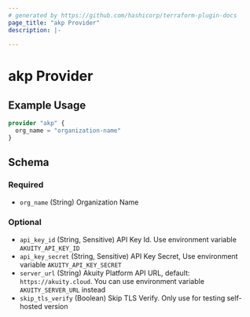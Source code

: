 ```yaml
---
# generated by https://github.com/hashicorp/terraform-plugin-docs
page_title: "akp Provider"
description: |-
  
---
```


# akp Provider



## Example Usage

```terraform
provider "akp" {
  org_name = "organization-name"
}
```

<!-- schema generated by tfplugindocs -->
## Schema

### Required

- `org_name` (String) Organization Name

### Optional

- `api_key_id` (String, Sensitive) API Key Id. Use environment variable `AKUITY_API_KEY_ID`
- `api_key_secret` (String, Sensitive) API Key Secret, Use environment variable `AKUITY_API_KEY_SECRET`
- `server_url` (String) Akuity Platform API URL, default: `https://akuity.cloud`. You can use environment variable `AKUITY_SERVER_URL` instead
- `skip_tls_verify` (Boolean) Skip TLS Verify. Only use for testing self-hosted version

